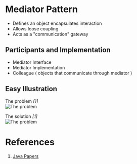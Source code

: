 Mediator Pattern
=

* Defines an object encapsulates interaction
* Allows loose coupling 
* Acts as a "communication" gateway

Participants and Implementation
-
* Mediator Interface  
* Mediator Implementation  
* Colleague ( objects that communicate through mediator )

Easy Illustration
-

The problem  <cite>[1]</cite>   
![The problem](http://javapapers.com/wp-content/uploads/2013/01/MediatorProblem.png)


The solution  <cite>[1]</cite>  
![The problem](http://javapapers.com/wp-content/uploads/2013/01/Mediator.png)


References
=
1. [Java Papers][]


[Java Papers]: http://javapapers.com/design-patterns/mediator-design-pattern/ "Java Papers"
